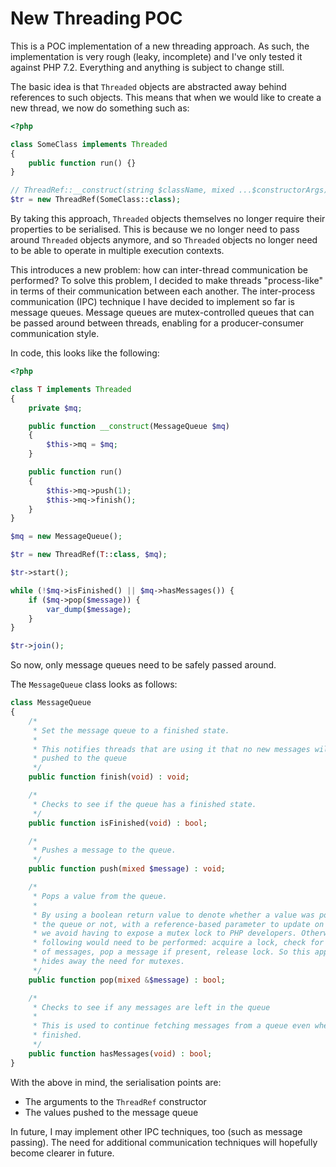 # New Threading POC

This is a POC implementation of a new threading approach. As such, the implementation is very rough (leaky, incomplete) and I've only tested it against PHP 7.2. Everything and anything is subject to change still.

The basic idea is that `Threaded` objects are abstracted away behind references to such objects. This means that when we would like to create a new thread, we now do something such as:
```php
<?php

class SomeClass implements Threaded
{
    public function run() {}
}

// ThreadRef::__construct(string $className, mixed ...$constructorArgs)
$tr = new ThreadRef(SomeClass::class);
```

By taking this approach, `Threaded` objects themselves no longer require their properties to be serialised. This is because we no longer need to pass around `Threaded` objects anymore, and so `Threaded` objects no longer need to be able to operate in multiple execution contexts.

This introduces a new problem: how can inter-thread communication be performed? To solve this problem, I decided to make threads "process-like" in terms of their communication between each another. The inter-process communication (IPC) technique I have decided to implement so far is message queues. Message queues are mutex-controlled queues that can be passed around between threads, enabling for a producer-consumer communication style.

In code, this looks like the following:
```php
<?php

class T implements Threaded
{
    private $mq;

    public function __construct(MessageQueue $mq)
    {
        $this->mq = $mq;
    }

    public function run()
    {
        $this->mq->push(1);
        $this->mq->finish();
    }
}

$mq = new MessageQueue();

$tr = new ThreadRef(T::class, $mq);

$tr->start();

while (!$mq->isFinished() || $mq->hasMessages()) {
    if ($mq->pop($message)) {
        var_dump($message);
    }
}

$tr->join();
```

So now, only message queues need to be safely passed around.

The `MessageQueue` class looks as follows:
```php
class MessageQueue
{
    /*
     * Set the message queue to a finished state.
     *
     * This notifies threads that are using it that no new messages will be.
     * pushed to the queue
     */
    public function finish(void) : void;

    /*
     * Checks to see if the queue has a finished state.
     */
    public function isFinished(void) : bool;

    /*
     * Pushes a message to the queue.
     */
    public function push(mixed $message) : void;

    /*
     * Pops a value from the queue.
     *
     * By using a boolean return value to denote whether a value was popped from
     * the queue or not, with a reference-based parameter to update on success,
     * we avoid having to expose a mutex lock to PHP developers. Otherwise, the
     * following would need to be performed: acquire a lock, check for presence
     * of messages, pop a message if present, release lock. So this approach
     * hides away the need for mutexes.
     */
    public function pop(mixed &$message) : bool;

    /*
     * Checks to see if any messages are left in the queue
     *
     * This is used to continue fetching messages from a queue even when it has
     * finished.
     */
    public function hasMessages(void) : bool;
}
```

With the above in mind, the serialisation points are:
 - The arguments to the `ThreadRef` constructor
 - The values pushed to the message queue

In future, I may implement other IPC techniques, too (such as message passing). The need for additional communication techniques will hopefully become clearer in future.
